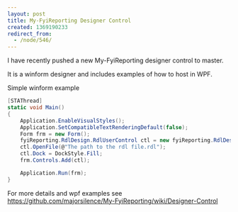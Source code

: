 ```yaml
---
layout: post
title: My-FyiReporting Designer Control
created: 1369190233
redirect_from:
  - /node/546/
---
```

I have recently pushed a new My-FyiReporting designer control to master.

It is a winform designer and includes examples of how to host in WPF.

Simple winform example

```c#
[STAThread]
static void Main()
{
	Application.EnableVisualStyles();
	Application.SetCompatibleTextRenderingDefault(false);
	Form frm = new Form();
	fyiReporting.RdlDesign.RdlUserControl ctl = new fyiReporting.RdlDesign.RdlUserControl();
	ctl.OpenFile(@"The path to the rdl file.rdl");
	ctl.Dock = DockStyle.Fill;
	frm.Controls.Add(ctl);

	Application.Run(frm);
}
```

For more details and wpf examples see https://github.com/majorsilence/My-FyiReporting/wiki/Designer-Control
